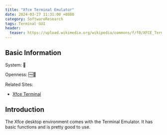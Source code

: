 ```yaml
---
title: "Xfce Terminal Emulator"
date: 2024-03-27 11:31:00 +0800
category: SoftwareResearch
tags: Terminal GUI
header:
  teaser: https://upload.wikimedia.org/wikipedia/commons/f/f8/XFCE_Terminal--February_2007.png
---
```


## Basic Information

System: 🐧

Openness: 🆓📖

Related Sites:

* [Xfce Terminal](https://docs.xfce.org/apps/xfce4-terminal/start)

## Introduction

The Xfce desktop environment comes with the Terminal Emulator. It has basic functions and is pretty good to use.
